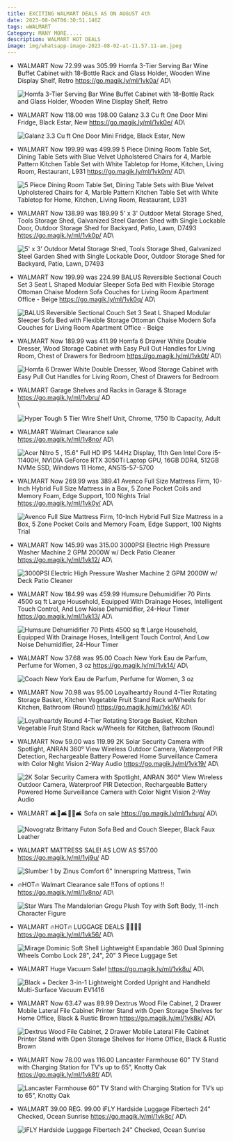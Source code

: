 ```yaml
---
title: EXCITING WALMART DEALS AS ON AUGUST 4th
date: 2023-08-04T06:30:51.146Z
tags: wWALMART
Category: MANY MORE.....
description: WALMART HOT DEALS
image: img/whatsapp-image-2023-08-02-at-11.57.11-am.jpeg
---
```

* WALMART
  Now 72.99 was 305.99
  Homfa 3-Tier Serving Bar Wine Buffet Cabinet with 18-Bottle Rack and Glass Holder, Wooden Wine Display Shelf, Retro
  https://go.magik.ly/ml/1vk0a/
  AD\

  ![Homfa 3-Tier Serving Bar Wine Buffet Cabinet with 18-Bottle Rack and Glass Holder, Wooden Wine Display Shelf, Retro](https://i5.walmartimages.com/asr/71eceb5a-1348-4637-afb5-3e040bdad2f5.b791c9e3d7a0c7af2a53b7cca793dc3a.jpeg?odnHeight=2000&odnWidth=2000&odnBg=FFFFFF)
* WALMART
  Now 118.00 was 198.00
  Galanz 3.3 Cu ft One Door Mini Fridge, Black Estar, New
  https://go.magik.ly/ml/1vk0e/
  AD\

  ![Galanz 3.3 Cu ft One Door Mini Fridge, Black Estar, New](https://i5.walmartimages.com/asr/072f80af-1763-4e82-9ab1-a5dafd30b306.f3c427f0b14577cbe763c1feaddbe481.jpeg?odnHeight=768&odnWidth=768&odnBg=FFFFFF)
* WALMART
  Now 199.99 was 499.99
  5 Piece Dining Room Table Set, Dining Table Sets with Blue Velvet Upholstered Chairs for 4, Marble Pattern Kitchen Table Set with White Tabletop for Home, Kitchen, Living Room, Restaurant, L931
  https://go.magik.ly/ml/1vk0m/
  AD\

  ![5 Piece Dining Room Table Set, Dining Table Sets with Blue Velvet Upholstered Chairs for 4, Marble Pattern Kitchen Table Set with White Tabletop for Home, Kitchen, Living Room, Restaurant, L931](https://i5.walmartimages.com/asr/a6417c15-e504-468e-83c3-34cab6ab2b08.71e5d7ed5032369e3f54e7ee31278962.jpeg?odnHeight=768&odnWidth=768&odnBg=FFFFFF)
* WALMART
  Now 138.99 was 189.99
  5' x 3' Outdoor Metal Storage Shed, Tools Storage Shed, Galvanized Steel Garden Shed with Single Lockable Door, Outdoor Storage Shed for Backyard, Patio, Lawn, D7493
  https://go.magik.ly/ml/1vk0p/
  AD\

  ![5' x 3' Outdoor Metal Storage Shed, Tools Storage Shed, Galvanized Steel Garden Shed with Single Lockable Door, Outdoor Storage Shed for Backyard, Patio, Lawn, D7493](https://i5.walmartimages.com/asr/749eba5b-4a19-4435-ad99-3944177d9157.caf909227979ebd8713c8fb758b5ab5b.jpeg?odnHeight=2000&odnWidth=2000&odnBg=FFFFFF)
* WALMART
  Now 199.99 was 224.99
  BALUS Reversible Sectional Couch Set 3 Seat L Shaped Modular Sleeper Sofa Bed with Flexible Storage Ottoman Chaise Modern Sofa Couches for Living Room Apartment Office - Beige
  https://go.magik.ly/ml/1vk0q/
  AD\

  ![BALUS Reversible Sectional Couch Set 3 Seat L Shaped Modular Sleeper Sofa Bed with Flexible Storage Ottoman Chaise Modern Sofa Couches for Living Room Apartment Office - Beige](https://i5.walmartimages.com/asr/be57b83a-d4dd-4545-9bb1-1719765d60b1.ecca58584941423dfd4c446212e4fc30.jpeg?odnHeight=768&odnWidth=768&odnBg=FFFFFF)
* WALMART
  Now 189.99 was 411.99
  Homfa 6 Drawer White Double Dresser, Wood Storage Cabinet with Easy Pull Out Handles for Living Room, Chest of Drawers for Bedroom
  https://go.magik.ly/ml/1vk0t/
  AD\

  ![Homfa 6 Drawer White Double Dresser, Wood Storage Cabinet with Easy Pull Out Handles for Living Room, Chest of Drawers for Bedroom](https://i5.walmartimages.com/asr/05c7b227-0cb4-4daf-9f52-94430dc18156.18ada3b8dc2a4e13d8b7536576603a6f.jpeg?odnHeight=768&odnWidth=768&odnBg=FFFFFF)
* WALMART
  Garage Shelves and Racks in Garage & Storage 
  https://go.magik.ly/ml/1vbru/
  AD\
  \

  ![Hyper Tough 5 Tier Wire Shelf Unit, Chrome, 1750 lb Capacity, Adult](https://i5.walmartimages.com/seo/Hyper-Tough-5-Tier-Wire-Shelf-Unit-Chrome-1750-lb-Capacity-Adult_2b18e6c7-d2bf-4c7e-871c-086c0b6309d2.d58e5377b1c57eab1acc7b33f036d169.jpeg?odnHeight=612&odnWidth=612&odnBg=FFFFFF)
* WALMART
  Walmart Clearance sale\
  https://go.magik.ly/ml/1v8no/
  AD\

  ![Acer Nitro 5 , 15.6" Full HD IPS 144Hz Display, 11th Gen Intel Core i5-11400H, NVIDIA GeForce RTX 3050Ti Laptop GPU, 16GB DDR4, 512GB NVMe SSD, Windows 11 Home, AN515-57-5700](https://i5.walmartimages.com/seo/Acer-Nitro-5-15-6-Full-HD-IPS-144Hz-Display-11th-Gen-Intel-Core-i5-11400H-NVIDIA-GeForce-RTX-3050Ti-Laptop-GPU-16GB-DDR4-512GB-NVMe-SSD-Windows-11-Ho_086a4dd0-276e-4622-92cf-51a9c04023f8.b7e975ec378dcf412641c69b605d858a.jpeg?odnHeight=2000&odnWidth=2000&odnBg=FFFFFF)
* WALMART
  Now 269.99 was 389.41
  Avenco Full Size Mattress Firm, 10-Inch Hybrid Full Size Mattress in a Box, 5 Zone Pocket Coils and Memory Foam, Edge Support, 100 Nights Trial
  https://go.magik.ly/ml/1vk0y/
  AD\

  ![Avenco Full Size Mattress Firm, 10-Inch Hybrid Full Size Mattress in a Box, 5 Zone Pocket Coils and Memory Foam, Edge Support, 100 Nights Trial](https://i5.walmartimages.com/seo/Avenco-Full-Size-Mattress-Firm-10-Inch-Hybrid-Full-Size-Mattress-in-a-Box-5-Zone-Pocket-Coils-and-Memory-Foam-Edge-Support-100-Nights-Trial_35c94d7f-6b1d-4a75-ae7c-a403a9bb47c1.ceda192a33066cfc44943ec144e011b8.jpeg?odnHeight=768&odnWidth=768&odnBg=FFFFFF)
* WALMART
  Now 145.99 was 315.00
  3000PSI Electric High Pressure Washer Machine 2 GPM 2000W w/ Deck Patio Cleaner
  https://go.magik.ly/ml/1vk12/
  AD\

  ![3000PSI Electric High Pressure Washer Machine 2 GPM 2000W w/ Deck Patio Cleaner](https://i5.walmartimages.com/asr/9de85c0d-63c8-4ab7-a729-bb9bf167ede2.bab3a24a1d922cc5fae13a6835f9e566.jpeg?odnHeight=2000&odnWidth=2000&odnBg=FFFFFF)
* WALMART
  Now 184.99 was 459.99
  Humsure Dehumidifier 70 Pints 4500 sq ft Large Household, Equipped With Drainage Hoses, Intelligent Touch Control, And Low Noise Dehumidifier, 24-Hour Timer
  https://go.magik.ly/ml/1vk13/
  AD\

  ![Humsure Dehumidifier 70 Pints 4500 sq ft Large Household, Equipped With Drainage Hoses, Intelligent Touch Control, And Low Noise Dehumidifier, 24-Hour Timer](https://i5.walmartimages.com/asr/8bf0ef2d-4344-424e-b29a-cd48c29c67a9.b77a4a5128d67fa4713b341267bac790.jpeg?odnHeight=768&odnWidth=768&odnBg=FFFFFF)
* WALMART
  Now 37.68 was 95.00
  Coach New York Eau de Parfum, Perfume for Women, 3 oz
  https://go.magik.ly/ml/1vk14/
  AD\

  ![Coach New York Eau de Parfum, Perfume for Women, 3 oz](https://i5.walmartimages.com/seo/Coach-New-York-Eau-de-Parfum-Perfume-for-Women-3-oz_57105818-af20-49d8-a9d1-22d5cb9bc9fe.529f819db27e7e51ea8f7ff9d46d45bd.jpeg?odnHeight=2000&odnWidth=2000&odnBg=FFFFFF)
* WALMART
  Now 70.98 was 95.00
  Loyalheartdy Round 4-Tier Rotating Storage Basket, Kitchen Vegetable Fruit Stand Rack w/Wheels for Kitchen, Bathroom (Round)
  https://go.magik.ly/ml/1vk16/
  AD\

  ![Loyalheartdy Round 4-Tier Rotating Storage Basket, Kitchen Vegetable Fruit Stand Rack w/Wheels for Kitchen, Bathroom (Round)](https://i5.walmartimages.com/asr/a3a29f04-6263-410e-8854-db0e23b7cbb1.291e2d57f968f487fc382c7efb7ea588.jpeg?odnHeight=2000&odnWidth=2000&odnBg=FFFFFF)
* WALMART
  Now 59.00 was 119.99
  2K Solar Security Camera with Spotlight, ANRAN 360° View Wireless Outdoor Camera, Waterproof PIR Detection, Rechargeable Battery Powered Home Surveillance Camera with Color Night Vision 2-Way Audio
  https://go.magik.ly/ml/1vk19/
  AD\

  ![2K Solar Security Camera with Spotlight, ANRAN 360° View Wireless Outdoor Camera, Waterproof PIR Detection, Rechargeable Battery Powered Home Surveillance Camera with Color Night Vision 2-Way Audio](https://i5.walmartimages.com/seo/2K-Solar-Security-Camera-Spotlight-ANRAN-360-View-Wireless-Outdoor-Camera-Waterproof-PIR-Detection-Rechargeable-Battery-Powered-Home-Surveillance-Col_5650163f-74a3-465d-b329-33d96ed0b6d4.ac57a28143c1c6b4bcae52ffd7a5741f.jpeg?odnHeight=768&odnWidth=768&odnBg=FFFFFF)
* WALMART
  🛋️🏃🛋️🏃‍♀️🛋️
  Sofa on sale
  https://go.magik.ly/ml/1vhug/
  AD\

  ![Novogratz Brittany Futon Sofa Bed and Couch Sleeper, Black Faux Leather](https://i5.walmartimages.com/seo/Novogratz-Brittany-Futon-Sofa-Bed-and-Couch-Sleeper-Black-Faux-Leather_f6981b43-b451-4a5b-9a16-08ef3fb5982d.3ddc432627b524612bc3a59bd2237656.jpeg?odnHeight=768&odnWidth=768&odnBg=FFFFFF)
* WALMART
  MATTRESS SALE!
  AS LOW AS $57.00
  https://go.magik.ly/ml/1vj9u/
  AD

  ![Slumber 1 by Zinus Comfort 6" Innerspring Mattress, Twin](https://i5.walmartimages.com/seo/Slumber-1-by-Zinus-Comfort-6-Innerspring-Mattress-Twin_800ed0b4-d9e9-498d-9f89-5b4055f5aaad_1.9ff0ff96144979fe74e383abc0e82f53.jpeg?odnHeight=768&odnWidth=768&odnBg=FFFFFF)
* 🔥HOT🔥
  Walmart Clearance sale 
  ‼️Tons of options ‼️
  https://go.magik.ly/ml/1v8no/
  AD\

  ![Star Wars The Mandalorian Grogu Plush Toy with Soft Body, 11-inch Character Figure](https://i5.walmartimages.com/seo/Star-Wars-The-Mandalorian-Grogu-Plush-Toy-with-Soft-Body-11-inch-Character-Figure_0903ac6a-b8c7-42bf-a4b6-bc8036001e1d.e7446464bf6a4fe0354e2febde399df8.jpeg?odnHeight=2000&odnWidth=2000&odnBg=FFFFFF)
* WALMART
  🔥HOT🔥
  LUGGAGE DEALS
  🧳🧳🧳🧳
  https://go.magik.ly/ml/1vk56/
  AD\

  ![Mirage Dominic Soft Shell Lightweight Expandable 360 Dual Spinning Wheels Combo Lock 28", 24", 20" 3 Piece Luggage Set](https://i5.walmartimages.com/asr/0b86446b-f446-4852-b06b-91a868956e39.70e30f97fb7059129237087d8799fadd.jpeg?odnHeight=2000&odnWidth=2000&odnBg=FFFFFF)
* WALMART
  Huge Vacuum Sale!
  https://go.magik.ly/ml/1vk8u/
  AD\

  ![Black + Decker 3-in-1 Lightweight Corded Upright and Handheld Multi-Surface Vacuum EV1416](https://i5.walmartimages.com/seo/Black-Decker-3-in-1-Lightweight-Corded-Upright-and-Handheld-Multi-Surface-Vacuum-EV1416_4361b30c-184f-49da-bb24-9f37127471d2.9eda4db637e6d2219921957a6af17107.jpeg?odnHeight=768&odnWidth=768&odnBg=FFFFFF)
* WALMART
  Now 63.47 was 89.99
  Dextrus Wood File Cabinet, 2 Drawer Mobile Lateral File Cabinet Printer Stand with Open Storage Shelves for Home Office, Black & Rustic Brown
  https://go.magik.ly/ml/1vk8k/
  AD\

  ![Dextrus Wood File Cabinet, 2 Drawer Mobile Lateral File Cabinet Printer Stand with Open Storage Shelves for Home Office, Black & Rustic Brown](https://i5.walmartimages.com/seo/Dextrus-Wood-File-Cabinet-2-Drawer-Mobile-Lateral-File-Cabinet-Printer-Stand-with-Open-Storage-Shelves-for-Home-Office-Black-Rustic-Brown_80d2cca5-531b-483d-b328-fbe649c6cb42.622b289b332fe2aeee5eab75af0bc522.jpeg?odnHeight=768&odnWidth=768&odnBg=FFFFFF)
* WALMART
  Now 78.00 was 116.00
  Lancaster Farmhouse 60” TV Stand with Charging Station for TV’s up to 65”, Knotty Oak
  https://go.magik.ly/ml/1vk8f/
  AD\

  ![Lancaster Farmhouse 60” TV Stand with Charging Station for TV’s up to 65”, Knotty Oak](https://i5.walmartimages.com/seo/Lancaster-Farmhouse-60-TV-Stand-with-Charging-Station-for-TV-s-up-to-65-Knotty-Oak_d19ec21c-7ab7-4d59-92c2-4fca0e29fa3c.c82c3d00b2d8df20bc6d0ef12d9e0ad1.jpeg?odnHeight=768&odnWidth=768&odnBg=FFFFFF)
* WALMART
  39.00 REG. 99.00
  iFLY Hardside Luggage Fibertech 24" Checked, Ocean Sunrise
  https://go.magik.ly/ml/1vk8c/
  AD\

  ![iFLY Hardside Luggage Fibertech 24" Checked, Ocean Sunrise](https://i5.walmartimages.com/seo/iFLY-Hardside-Luggage-Fibertech-24-Checked-Ocean-Sunrise_cbc3fa10-cd7a-44ee-a09b-e659bea81599.6d3f9c8b67c3e6b110505d5bfe31eac3.jpeg?odnHeight=2000&odnWidth=2000&odnBg=FFFFFF)